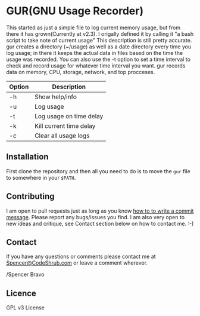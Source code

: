 GUR(GNU Usage Recorder)
===========

This started as just a simple file to log current memory usage, but from there it has grown(Currently at v2.3).
I origally defined it by calling it "a bash script to take note of current usage"
This description is still pretty accurate. gur creates a directory (~/usage) as well as a date directory  every time you log usage; in there it keeps the actual data in files based on the time the usage was recorded. You can also use the -t option to set a time interval to check and record usage for whatever time interval you want. gur records data on memory, CPU, storage, network, and top procceses. 

| Option | Description                 |
| ------ | --------------------------- |
| -h     | Show help/info              |
| -u     | Log usage               |
| -t      | Log usage on time delay  |
| -k     | Kill current time delay   |
| -c    | Clear all usage logs   |
## Installation
First clone the repository and then all you need to do is to move the `gur` file to somewhere in your `$PATH`.

## Contributing

I am open to pull requests just as long as you know <a href="http://tbaggery.com/2008/04/19/a-note-about-git-commit-messages.html" target= "_blank">how to to write a commit message</a>.
Please report any bugs/issues you find. I am also very open to new ideas and
critique, see Contact section below on how to contact me. :-)

## Contact

If you have any questions or comments please contact me at <a title="Spencer@codeshrub.com" href="mailto:Spencer@codeshrub.com">Spencer@CodeShrub.com</a> or leave a comment wherever.

/Spencer Bravo

## Licence

GPL v3 License
